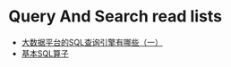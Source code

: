 # Query And Search read lists

- [大数据平台的SQL查询引擎有哪些（一）](https://developer.aliyun.com/article/1053952)
- [基本SQL算子](https://blog.csdn.net/TingheZhang/article/details/123940667)